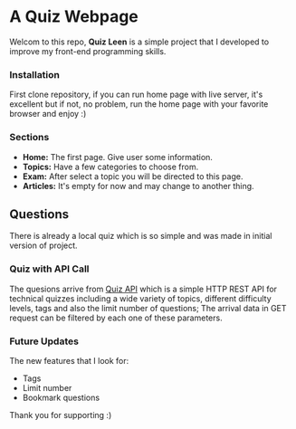 # A Quiz Webpage

Welcom to this repo, **Quiz Leen** is a simple project that I developed to improve my front-end programming skills.

### Installation

First clone repository, if you can run home page with live server, it's excellent but if not, no problem, run the home page with your favorite browser and enjoy :)

### Sections

- **Home:** The first page. Give user some information.
- **Topics:** Have a few categories to choose from.
- **Exam:** After select a topic you will be directed to this page.
- **Articles:** It's empty for now and may change to another thing.

## Questions

There is already a local quiz which is so simple and was made in initial version of project.

### Quiz with API Call

The quesions arrive from [Quiz API](https://quizapi.io/) which is a simple HTTP REST API for technical quizzes including a wide variety of topics, different difficulty levels, tags and also the limit number of questions; The arrival data in GET request can be filtered by each one of these parameters.

### Future Updates

The new features that I look for:

- Tags
- Limit number
- Bookmark questions

Thank you for supporting :)
